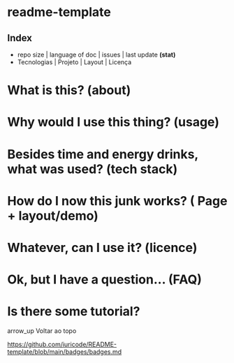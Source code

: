 # **readme-template**

## Index
- repo size | language of doc | issues | last update  **(stat)**
- Tecnologias | Projeto   |    Layout   |    Licença

# What is this? (about)

# Why would I use this thing? (usage)

# Besides time and energy drinks, what was used? (tech stack)

# How do I now this junk works? ( Page + layout/demo)

# Whatever, can I use it? (licence)

# Ok, but I have a question... (FAQ)

# Is there some tutorial?

arrow_up Voltar ao topo

https://github.com/iuricode/README-template/blob/main/badges/badges.md